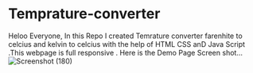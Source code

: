 # Temprature-converter
Heloo Everyone,
In this Repo I created Temrature converter farenhite to celcius and kelvin to celcius with the help of HTML CSS anD Java Script .This webpage is full responsive .
Here is the Demo Page Screen shot...
![Screenshot (180)](https://github.com/user-attachments/assets/4b3d884b-c559-44a3-a83f-41485b0b4a56)
